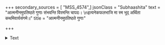 +++
secondary_sources = [ "MSS_4574",]
jsonClass = "Subhaashita"
text = "आत्मनीनमुपतिष्ठते गुणाः संभवन्ति विरमन्ति चापदः।  \nइत्यनेकफलभाजि मा स्म भूद् अर्थिता कथमिवार्यसंगमे॥"
title = "आत्मनीनमुपतिष्ठते गुणाः"

+++

<details><summary>Text</summary>

आत्मनीनमुपतिष्ठते गुणाः संभवन्ति विरमन्ति चापदः।  
इत्यनेकफलभाजि मा स्म भूद् अर्थिता कथमिवार्यसंगमे॥
</details>
